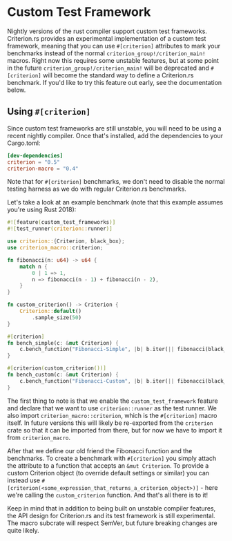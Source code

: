 # Custom Test Framework

Nightly versions of the rust compiler support custom test frameworks. Criterion.rs provides an
experimental implementation of a custom test framework, meaning that you can use `#[criterion]`
attributes to mark your benchmarks instead of the normal `criterion_group!/criterion_main!` macros.
Right now this requires some unstable features, but at some point in the future
`criterion_group!/criterion_main!` will be deprecated and `#[criterion]` will become the standard
way to define a Criterion.rs benchmark. If you'd like to try this feature out early, see the
documentation below.

## Using `#[criterion]`

Since custom test frameworks are still unstable, you will need to be using a recent nightly compiler.
Once that's installed, add the dependencies to your Cargo.toml:

```toml
[dev-dependencies]
criterion = "0.5"
criterion-macro = "0.4"
```

Note that for `#[criterion]` benchmarks, we don't need to disable the normal testing harness
as we do with regular Criterion.rs benchmarks.

Let's take a look at an example benchmark (note that this example assumes you're using Rust 2018):

```rust
#![feature(custom_test_frameworks)]
#![test_runner(criterion::runner)]

use criterion::{Criterion, black_box};
use criterion_macro::criterion;

fn fibonacci(n: u64) -> u64 {
    match n {
        0 | 1 => 1,
        n => fibonacci(n - 1) + fibonacci(n - 2),
    }
}

fn custom_criterion() -> Criterion {
    Criterion::default()
        .sample_size(50)
}

#[criterion]
fn bench_simple(c: &mut Criterion) {
    c.bench_function("Fibonacci-Simple", |b| b.iter(|| fibonacci(black_box(10))));
}

#[criterion(custom_criterion())]
fn bench_custom(c: &mut Criterion) {
    c.bench_function("Fibonacci-Custom", |b| b.iter(|| fibonacci(black_box(20))));
}
```

The first thing to note is that we enable the `custom_test_framework` feature and declare that we
want to use `criterion::runner` as the test runner. We also import `criterion_macro::criterion`,
which is the `#[criterion]` macro itself. In future versions this will likely be re-exported from
the `criterion` crate so that it can be imported from there, but for now we have to import it from
`criterion_macro`.

After that we define our old friend the Fibonacci function and the benchmarks. To create a
benchmark with `#[criterion]` you simply attach the attribute to a function that accepts an `&mut
Criterion`. To provide a custom Criterion object (to override default settings or similar) you can
instead use `#[criterion(<some_expression_that_returns_a_criterion_object>)]` - here we're calling
the `custom_criterion` function. And that's all there is to it!

Keep in mind that in addition to being built on unstable compiler features, the API design for
Criterion.rs and its test framework is still experimental. The macro subcrate will respect SemVer,
but future breaking changes are quite likely.
